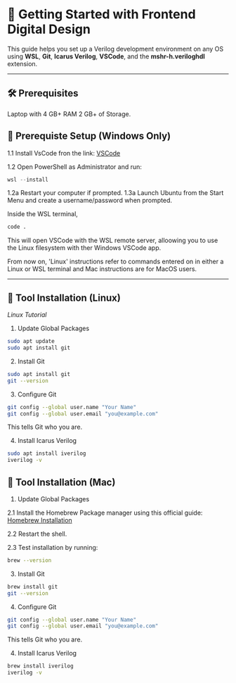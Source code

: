 # 🚀 Getting Started with Frontend Digital Design

This guide helps you set up a Verilog development environment on any OS using **WSL**, **Git**, **Icarus Verilog**, **VSCode**, and the **mshr-h.veriloghdl** extension.

---

## 🛠 Prerequisites
Laptop with 4 GB+ RAM
2 GB+ of Storage.

## 🧰 Prerequiste Setup (Windows Only)


1.1 Install VsCode fron the link: [VSCode](https://code.visualstudio.com)


1.2 Open PowerShell as Administrator and run:
   ```powershell
   wsl --install
   ```

1.2a Restart your computer if prompted.
1.3a Launch Ubuntu from the Start Menu and create a username/password when prompted.

Inside the WSL terminal, 

```bash
code .
```

This will open VSCode with the WSL remote server, alloowing you to use the Linux
filesystem with ther Windows VSCode app.

From now on, 'Linux' instructions refer to commands entered on in either a Linux or WSL terminal and Mac instructions are for MacOS users.

---

## 🧰 Tool Installation (Linux)

*Linux Tutorial*

1. Update Global Packages

```bash
sudo apt update
sudo apt install git
```

2. Install Git

```bash
sudo apt install git
git --version
```

3. Configure Git

```bash
git config --global user.name "Your Name"
git config --global user.email "you@example.com"
```
This tells Git who you are.


4. Install Icarus Verilog

```bash
sudo apt install iverilog
iverilog -v
```


## 🧰 Tool Installation (Mac)

1. Update Global Packages


2.1 Install the Homebrew Package manager using this official guide: [Homebrew Installation](https://brew.sh/)

2.2 Restart the shell.

2.3 Test installation by running:
```bash
brew --version
```

3. Install Git

```bash
brew install git
git --version
```

4. Configure Git

```bash
git config --global user.name "Your Name"
git config --global user.email "you@example.com"
```
This tells Git who you are.

4. Install Icarus Verilog

```bash
brew install iverilog
iverilog -v
```

